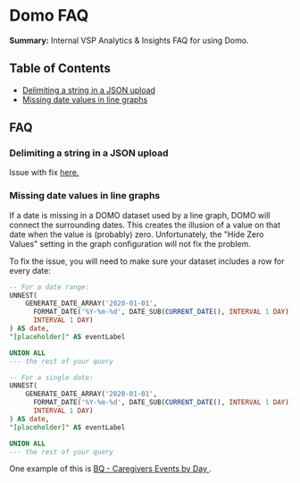 # Domo FAQ

**Summary:** Internal VSP Analytics & Insights FAQ for using Domo.

## Table of Contents

- [Delimiting a string in a JSON upload](#delimiting-a-string-in-a-json-upload)
- [Missing date values in line graphs](#missing-date-values-in-line-graphs)

## FAQ

### Delimiting a string in a JSON upload

Issue with fix [here.](https://app.zenhub.com/workspaces/vsp-5cedc9cce6e3335dc5a49fc4/issues/department-of-veterans-affairs/va.gov-team/11383)

### Missing date values in line graphs

If a date is missing in a DOMO dataset used by a line graph, DOMO will connect the surrounding dates.  This creates the illusion of a value on that date when the value is (probably) zero.  Unfortunately, the "Hide Zero Values" setting in the graph configuration will not fix the problem.

To fix the issue, you will need to make sure your dataset includes a row for every date:

```sql
-- For a date range:
UNNEST(
    GENERATE_DATE_ARRAY('2020-01-01', 
      FORMAT_DATE('%Y-%m-%d', DATE_SUB(CURRENT_DATE(), INTERVAL 1 DAY)), 
      INTERVAL 1 DAY)
) AS date,
"[placeholder]" AS eventLabel

UNION ALL
--- the rest of your query
```

```sql
-- For a single date:
UNNEST(
    GENERATE_DATE_ARRAY('2020-01-01', 
      FORMAT_DATE('%Y-%m-%d', DATE_SUB(CURRENT_DATE(), INTERVAL 1 DAY)), 
      INTERVAL 1 DAY)
) AS date,
"[placeholder]" AS eventLabel

UNION ALL
--- the rest of your query
```

One example of this is [BQ - Caregivers Events by Day 
](https://va-gov.domo.com/datasources/0ba2721f-f3e9-4046-915b-beb64003dbee/details/overview).
